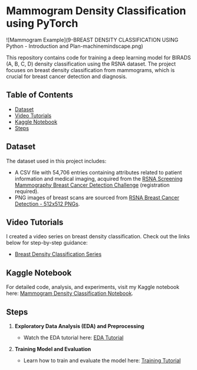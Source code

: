# Mammogram Density Classification using PyTorch

![Mammogram Example](9-BREAST DENSITY CLASSIFICATION USING Python  - Introduction and Plan-machinemindscape.png)

This repository contains code for training a deep learning model for BIRADS (A, B, C, D) density classification using the RSNA dataset. The project focuses on breast density classification from mammograms, which is crucial for breast cancer detection and diagnosis.


## Table of Contents
- [Dataset](#dataset)
- [Video Tutorials](#video-tutorials)
- [Kaggle Notebook](#kaggle-notebook)
- [Steps](#steps)

## Dataset
The dataset used in this project includes:
- A CSV file with 54,706 entries containing attributes related to patient information and medical imaging, acquired from the [RSNA Screening Mammography Breast Cancer Detection Challenge](https://www.kaggle.com/competitions/rsna-breast-cancer-detection) (registration required).
- PNG images of breast scans are sourced from [RSNA Breast Cancer Detection - 512x512 PNGs](https://www.kaggle.com/datasets/theoviel/rsna-breast-cancer-512-pngs/data).

## Video Tutorials

I created a video series on breast density classification. Check out the links below for step-by-step guidance:
- [Breast Density Classification Series](https://youtu.be/57X3DYjXIRE)

## Kaggle Notebook

For detailed code, analysis, and experiments, visit my Kaggle notebook here: [Mammogram Density Classification Notebook](https://www.kaggle.com/code/anumfatima/rsna-density-classification).

## Steps

1. **Exploratory Data Analysis (EDA) and Preprocessing**
   - Watch the EDA tutorial here: [EDA Tutorial](https://youtu.be/mk0a871kUQI)

2. **Training Model and Evaluation**
   - Learn how to train and evaluate the model here: [Training Tutorial](https://youtu.be/20zU-9aIRcI)
  
  

